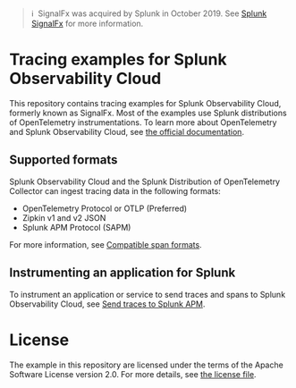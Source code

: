 >ℹ️&nbsp;&nbsp;SignalFx was acquired by Splunk in October 2019. See [Splunk SignalFx](https://www.splunk.com/en_us/investor-relations/acquisitions/signalfx.html) for more information.

# Tracing examples for Splunk Observability Cloud

This repository contains tracing examples for Splunk Observability Cloud, formerly
known as SignalFx. Most of the examples use Splunk distributions of OpenTelemetry
instrumentations. To learn more about OpenTelemetry and Splunk Observability Cloud,
see [the official documentation](https://docs.splunk.com/Observability).

## Supported formats

Splunk Observability Cloud and the Splunk Distribution of OpenTelemetry Collector
can ingest tracing data in the following formats:

- OpenTelemetry Protocol or OTLP (Preferred)
- Zipkin v1 and v2 JSON
- Splunk APM Protocol (SAPM)

For more information, see
[Compatible span formats](https://docs.splunk.com/Observability/apm/apm-spans-traces/span-formats.html).

## Instrumenting an application for Splunk

To instrument an application or service to send traces and spans to Splunk
Observability Cloud, see
[Send traces to Splunk APM](https://docs.splunk.com/Observability/apm/set-up-apm/apm-gdi.html).

# License

The example in this repository are licensed under the terms of the Apache Software License version 2.0. For more details, see [the license file](./LICENSE).

